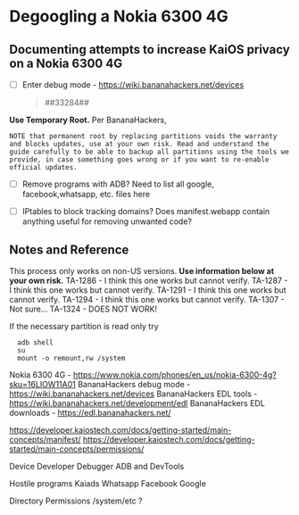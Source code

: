 # Degoogling a Nokia 6300 4G
## Documenting attempts to increase KaiOS privacy on a Nokia 6300 4G

- [ ] Enter debug mode - https://wiki.bananahackers.net/devices
    >*#*#33284#*#*
    
 **Use Temporary Root.** Per BananaHackers,
 ```
 NOTE that permanent root by replacing partitions voids the warranty and blocks updates, use at your own risk. Read and understand the guide carefully to be able to backup all partitions using the tools we provide, in case something goes wrong or if you want to re-enable official updates.
```



- [ ] Remove programs with ADB?
    Need to list all google, facebook,whatsapp, etc. files here
- [ ] IPtables to block tracking domains?
Does manifest.webapp contain anything useful for removing unwanted code?


## Notes and Reference

This process only works on non-US versions. **Use information below at your own risk.**
TA-1286 - I think this one works but cannot verify.
TA-1287 - I think this one works but cannot verify.
TA-1291 - I think this one works but cannot verify.
TA-1294 - I think this one works but cannot verify.
TA-1307 - Not sure...
TA-1324 - DOES NOT WORK!

If the necessary partition is read only try
```
  adb shell
  su
  mount -o remount,rw /system
```

Nokia 6300 4G - https://www.nokia.com/phones/en_us/nokia-6300-4g?sku=16LIOW11A01
BananaHackers debug mode - https://wiki.bananahackers.net/devices
BananaHackers EDL tools - https://wiki.bananahackers.net/development/edl
BananaHackers EDL downloads - https://edl.bananahackers.net/

https://developer.kaiostech.com/docs/getting-started/main-concepts/manifest/
https://developer.kaiostech.com/docs/getting-started/main-concepts/permissions/


Device
    Developer
        Debugger
            ADB and DevTools 

Hostile programs
Kaiads
Whatsapp
Facebook
Google

Directory           Permissions
/system/etc         ?

